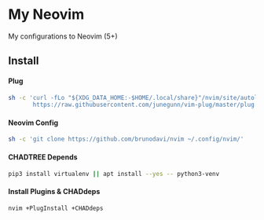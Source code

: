 # My Neovim

My configurations to Neovim (5+)

## Install

#### Plug

```bash
sh -c 'curl -fLo "${XDG_DATA_HOME:-$HOME/.local/share}"/nvim/site/autoload/plug.vim --create-dirs \
       https://raw.githubusercontent.com/junegunn/vim-plug/master/plug.vim'
```

#### Neovim Config

```bash
sh -c 'git clone https://github.com/brunodavi/nvim ~/.config/nvim/'
```

#### CHADTREE Depends

```bash
pip3 install virtualenv || apt install --yes -- python3-venv
```

#### Install Plugins & CHADdeps

```bash
nvim +PlugInstall +CHADdeps
```
